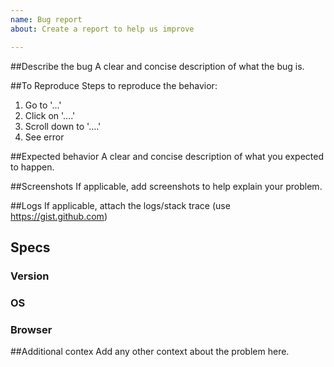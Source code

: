 ```yaml
---
name: Bug report
about: Create a report to help us improve

---
```


##Describe the bug
A clear and concise description of what the bug is.

##To Reproduce
Steps to reproduce the behavior:
1. Go to '...'
2. Click on '....'
3. Scroll down to '....'
4. See error

##Expected behavior
A clear and concise description of what you expected to happen.

##Screenshots
If applicable, add screenshots to help explain your problem.

##Logs
If applicable, attach the logs/stack trace (use https://gist.github.com)

## Specs
### Version

### OS

### Browser

##Additional contex
Add any other context about the problem here.
